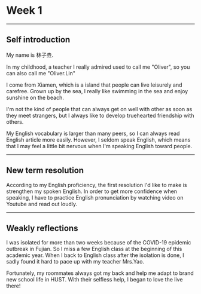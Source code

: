 # Week 1

---

## Self introduction

My name is 林子垚.

In my childhood, a teacher I really admired used to call me "Oliver", so you can also call me "Oliver.Lin"

I come from Xiamen, which is a island that people can live leisurely and carefree. Grown up by the sea, I really like swimming in the sea and enjoy sunshine on the beach.

I'm not the kind of people that can always get on well with other as soon as they meet strangers, but I always like to develop truehearted friendship with others.

My English vocabulary is larger than many peers, so I can always read English article more easily. However, I seldom speak English, which means that I may feel a little bit nervous when I'm speaking English toward people.

---

## New term resolution

According to my English proficiency, the first resolution I'd like to make is strengthen my spoken English. In order to get more confidence when speaking, I have to practice English pronunciation by watching video on Youtube and read out loudly.

---

## Weakly reflections

I was isolated for more than two weeks because of the COVID-19 epidemic outbreak in Fujian. So I miss a few English class at the beginning of this academic year. When I back to English class after the isolation is done, I sadly found it hard to pace up with my teacher Mrs.Yao.

Fortunately, my roommates always got my back and help me adapt to brand new school life in HUST. With their selfless help, I began to love the live there!